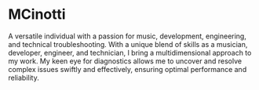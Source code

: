 # MCinotti

A versatile individual with a passion for music, development, engineering, and technical troubleshooting. With a unique blend of skills as a musician, developer, engineer, and technician, I bring a multidimensional approach to my work. My keen eye for diagnostics allows me to uncover and resolve complex issues swiftly and effectively, ensuring optimal performance and reliability.
